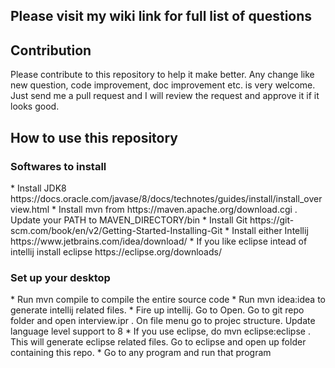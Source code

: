 
<h2>Please visit my wiki link for full list of questions</h2>


<h2> Contribution </h2>
Please contribute to this repository to help it make better. Any change like new question, code improvement, doc improvement etc. is very welcome. Just send me a pull request and I will review the request and approve it if it looks good. 

<h2> How to use this repository </h2>

<h3> Softwares to install </h3>
* Install JDK8 https://docs.oracle.com/javase/8/docs/technotes/guides/install/install_overview.html
* Install mvn from https://maven.apache.org/download.cgi . Update your PATH to MAVEN_DIRECTORY/bin
* Install Git https://git-scm.com/book/en/v2/Getting-Started-Installing-Git
* Install either Intellij https://www.jetbrains.com/idea/download/
* If you like eclipse intead of intellij install eclipse https://eclipse.org/downloads/

<h3> Set up your desktop </h3>
* Run mvn compile to compile the entire source code
* Run mvn idea:idea to generate intellij related files. 
* Fire up intellij. Go to Open. Go to git repo folder and open interview.ipr . On file menu go to projec structure. Update language level support to 8
* If you use eclipse, do mvn eclipse:eclipse . This will generate eclipse related files. Go to eclipse and open up folder containing this repo.
* Go to any program and run that program
